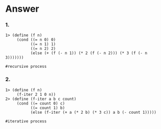 # Answer

### 1.
    1> (define (f n)
         (cond ((= n 0) 0)
               ((= n 1) 1)
               ((= n 2) 2)
               (else (+ (f (- n 1)) (* 2 (f (- n 2))) (* 3 (f (- n 3)))))))
    
    #recursive process

### 2.
    1> (define (f n)
         (f-iter 2 1 0 n))
    2> (define (f-iter a b c count)
         (cond ((= count 0) c)
               ((= count 1) b)
               (else (f-iter (+ a (* 2 b) (* 3 c)) a b (- count 1)))))

    #iterative process